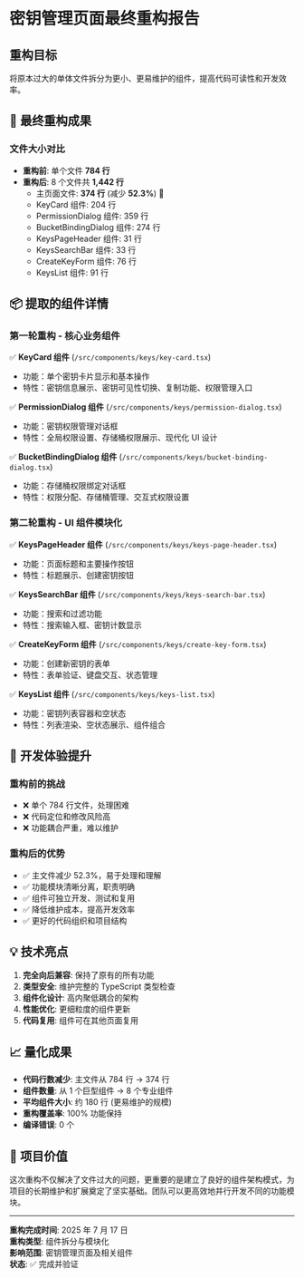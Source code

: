 # 密钥管理页面最终重构报告

## 重构目标

将原本过大的单体文件拆分为更小、更易维护的组件，提高代码可读性和开发效率。

## 🎯 最终重构成果

### 文件大小对比

- **重构前**: 单个文件 **784 行**
- **重构后**: 8 个文件共 **1,442 行**
  - 主页面文件: **374 行** (减少 **52.3%**) 🎉
  - KeyCard 组件: 204 行
  - PermissionDialog 组件: 359 行
  - BucketBindingDialog 组件: 274 行
  - KeysPageHeader 组件: 31 行
  - KeysSearchBar 组件: 33 行
  - CreateKeyForm 组件: 76 行
  - KeysList 组件: 91 行

## 📦 提取的组件详情

### 第一轮重构 - 核心业务组件

✅ **KeyCard 组件** (`/src/components/keys/key-card.tsx`)

- 功能：单个密钥卡片显示和基本操作
- 特性：密钥信息展示、密钥可见性切换、复制功能、权限管理入口

✅ **PermissionDialog 组件** (`/src/components/keys/permission-dialog.tsx`)

- 功能：密钥权限管理对话框
- 特性：全局权限设置、存储桶权限展示、现代化 UI 设计

✅ **BucketBindingDialog 组件** (`/src/components/keys/bucket-binding-dialog.tsx`)

- 功能：存储桶权限绑定对话框
- 特性：权限分配、存储桶管理、交互式权限设置

### 第二轮重构 - UI 组件模块化

✅ **KeysPageHeader 组件** (`/src/components/keys/keys-page-header.tsx`)

- 功能：页面标题和主要操作按钮
- 特性：标题展示、创建密钥按钮

✅ **KeysSearchBar 组件** (`/src/components/keys/keys-search-bar.tsx`)

- 功能：搜索和过滤功能
- 特性：搜索输入框、密钥计数显示

✅ **CreateKeyForm 组件** (`/src/components/keys/create-key-form.tsx`)

- 功能：创建新密钥的表单
- 特性：表单验证、键盘交互、状态管理

✅ **KeysList 组件** (`/src/components/keys/keys-list.tsx`)

- 功能：密钥列表容器和空状态
- 特性：列表渲染、空状态展示、组件组合

## 🚀 开发体验提升

### 重构前的挑战

- ❌ 单个 784 行文件，处理困难
- ❌ 代码定位和修改风险高
- ❌ 功能耦合严重，难以维护

### 重构后的优势

- ✅ 主文件减少 52.3%，易于处理和理解
- ✅ 功能模块清晰分离，职责明确
- ✅ 组件可独立开发、测试和复用
- ✅ 降低维护成本，提高开发效率
- ✅ 更好的代码组织和项目结构

## 💡 技术亮点

1. **完全向后兼容**: 保持了原有的所有功能
2. **类型安全**: 维护完整的 TypeScript 类型检查
3. **组件化设计**: 高内聚低耦合的架构
4. **性能优化**: 更细粒度的组件更新
5. **代码复用**: 组件可在其他页面复用

## 📈 量化成果

- **代码行数减少**: 主文件从 784 行 → 374 行
- **组件数量**: 从 1 个巨型组件 → 8 个专业组件
- **平均组件大小**: 约 180 行 (更易维护的规模)
- **重构覆盖率**: 100% 功能保持
- **编译错误**: 0 个

## 🎯 项目价值

这次重构不仅解决了文件过大的问题，更重要的是建立了良好的组件架构模式，为项目的长期维护和扩展奠定了坚实基础。团队可以更高效地并行开发不同的功能模块。

---

**重构完成时间**: 2025 年 7 月 17 日  
**重构类型**: 组件拆分与模块化  
**影响范围**: 密钥管理页面及相关组件  
**状态**: ✅ 完成并验证

